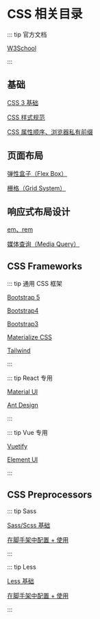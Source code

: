 # CSS 相关目录

::: tip 官方文档

[W3School](https://www.w3schools.com/css/default.asp)

:::

## 基础

[CSS 3 基础]()

[CSS 样式规范](./Standard/extra-01.md)

[CSS 属性顺序、浏览器私有前缀](./Standard/extra-02.md)

## 页面布局

[弹性盒子（Flex Box）](./Layouts/Flex.md)

[栅格（Grid System）]()

## 响应式布局设计

[em、rem](./Responsive/em+rem.md)

[媒体查询（Media Query）](./Responsive/MediaQuery.md)

## CSS Frameworks

::: tip 通用 CSS 框架

[Bootstrap 5](https://v5.bootcss.com/)

[Bootstrap4](https://v4.bootcss.com/)

[Bootstrap3](https://v3.bootcss.com/)

[Materialize CSS](https://materializecss.com/)

[Tailwind](https://tailwindcss.com/)

:::

::: tip React 专用

[Material UI](https://mui.com/zh/getting-started/installation/)

[Ant Design](https://ant.design/docs/react/introduce-cn)

:::

::: tip Vue 专用

[Vuetify](https://vuetifyjs.com/zh-Hans/)

[Element UI](https://element.eleme.cn/#/zh-CN/component/installation)

:::

## CSS Preprocessors

::: tip Sass

[Sass/Scss 基础](./Preprocessors/Scss.md)

[在脚手架中配置 + 使用](./Preprocessors/Scss+Cli.md)

:::

::: tip Less

[Less 基础](./Preprocessors/Less.md)

[在脚手架中配置 + 使用](./Preprocessors/Less+Cli.md)

:::
